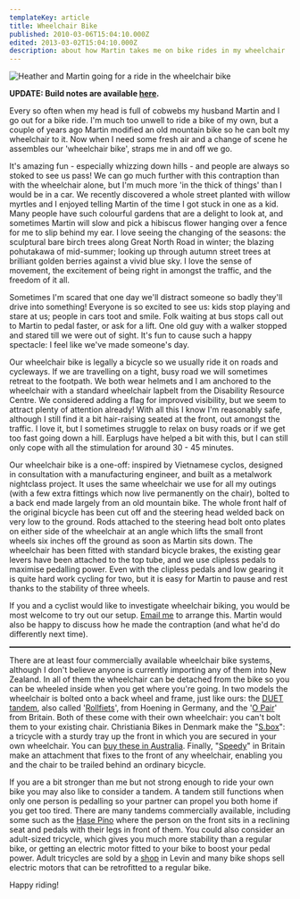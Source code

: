 ```yaml
---
templateKey: article
title: Wheelchair Bike
published: 2010-03-06T15:04:10.000Z
edited: 2013-03-02T15:04:10.000Z
description: about how Martin takes me on bike rides in my wheelchair
---
```

![](/img/bike_wheelchair.jpg "Heather and Martin going for a ride in the wheelchair bike")

**UPDATE: Build notes are available [here](http://thescarletmanuka.blogspot.co.nz/2013/02/wheelchair-bike-build-notes.html).**

Every so often when my head is full of cobwebs my husband Martin and I go out for a bike ride. I'm much too unwell to ride a bike of my own, but a couple of years ago Martin modified an old mountain bike so he can bolt my wheelchair to it. Now when I need some fresh air and a change of scene he assembles our 'wheelchair bike', straps me in and off we go.

It's amazing fun - especially whizzing down hills - and people are always so stoked to see us pass! We can go much further with this contraption than with the wheelchair alone, but I'm much more 'in the thick of things' than I would be in a car. We recently discovered a whole street planted with willow myrtles and I enjoyed telling Martin of the time I got stuck in one as a kid. Many people have such colourful gardens that are a delight to look at, and sometimes Martin will slow and pick a hibiscus flower hanging over a fence for me to slip behind my ear. I love seeing the changing of the seasons: the sculptural bare birch trees along Great North Road in winter; the blazing pohutakawa of mid-summer; looking up through autumn street trees at brilliant golden berries against a vivid blue sky. I love the sense of movement, the excitement of being right in amongst the traffic, and the freedom of it all.

Sometimes I'm scared that one day we'll distract someone so badly they'll drive into something! Everyone is so excited to see us: kids stop playing and stare at us; people in cars toot and smile. Folk waiting at bus stops call out to Martin to pedal faster, or ask for a lift. One old guy with a walker stopped and stared till we were out of sight. It's fun to cause such a happy spectacle: I feel like we've made someone's day.

Our wheelchair bike is legally a bicycle so we usually ride it on roads and cycleways. If we are travelling on a tight, busy road we will sometimes retreat to the footpath. We both wear helmets and I am anchored to the wheelchair with a standard wheelchair lapbelt from the Disability Resource Centre. We considered adding a flag for improved visibility, but we seem to attract plenty of attention already! With all this I know I'm reasonably safe, although I still find it a bit hair-raising seated at the front, out amongst the traffic. I love it, but I sometimes struggle to relax on busy roads or if we get too fast going down a hill. Earplugs have helped a bit with this, but I can still only cope with all the stimulation for around 30 - 45 minutes.

Our wheelchair bike is a one-off: inspired by Vietnamese cyclos, designed in consultation with a manufacturing engineer, and built as a metalwork nightclass project. It uses the same wheelchair we use for all my outings (with a few extra fittings which now live permanently on the chair), bolted to a back end made largely from an old mountain bike. The whole front half of the original bicycle has been cut off and the steering head welded back on very low to the ground. Rods attached to the steering head bolt onto plates on either side of the wheelchair at an angle which lifts the small front wheels six inches off the ground as soon as Martin sits down. The wheelchair has been fitted with standard bicycle brakes, the existing gear levers have been attached to the top tube, and we use clipless pedals to maximise pedalling power. Even with the clipless pedals and low gearing it is quite hard work cycling for two, but it is easy for Martin to pause and rest thanks to the stability of three wheels.

If you and a cyclist would like to investigate wheelchair biking, you would be most welcome to try out our setup. [Email me](/contact) to arrange this. Martin would also be happy to discuss how he made the contraption (and what he'd do differently next time).

<hr style="height: 2px" />

There are at least four commercially available wheelchair bike systems, although I don't believe anyone is currently importing any of them into New Zealand. In all of them the wheelchair can be detached from the bike so you can be wheeled inside when you get where you're going. In two models the wheelchair is bolted onto a back wheel and frame, just like ours: the [DUET tandem](http://www.londonrecumbents.com/index.php?id=35), also called '[Rollfiets](http://www.hoening.com/produkte/)', from Hoening in Germany, and the 
'[O Pair](http://www.bike4bike.org.uk/the-o-pair-wheelchair-bicycle/)' from Britain. Both of these come with their own wheelchair: you can't bolt them to your existing chair. Christiania Bikes in Denmark make the 
"[S.box](http://www.christianiabikes.com/dansk/dk_s.box.htm)": a tricycle with a sturdy tray up the front in which you are secured in your own wheelchair. You can [buy these in Australia](http://www.psbikes.com.au/includes/christiania/models.html). Finally, "[Speedy](http://www.bromakin.co.uk/node/103)" in Britain make an attachment that fixes to the front of any wheelchair, enabling you and the chair to be trailed behind an ordinary bicycle.

If you are a bit stronger than me but not strong enough to ride your own bike you may also like to consider a tandem. A tandem still functions when only one person is pedalling so your partner can propel you both home if you get too tired. There are many tandems commercially available, including some such as the [Hase Pino](http://hasebikes.com/148-1-tandem-pino-allround.html) where the person on the front sits in a reclining seat and pedals with their legs in front of them. You could also consider an adult-sized tricycle, which gives you much more stability than a regular bike, or getting an electric motor fitted to your bike to boost your pedal power. Adult tricycles are sold by a [shop](http://www.trikesnz.co.nz/) in Levin and many bike shops sell electric motors that can be retrofitted to a regular bike.

Happy riding!